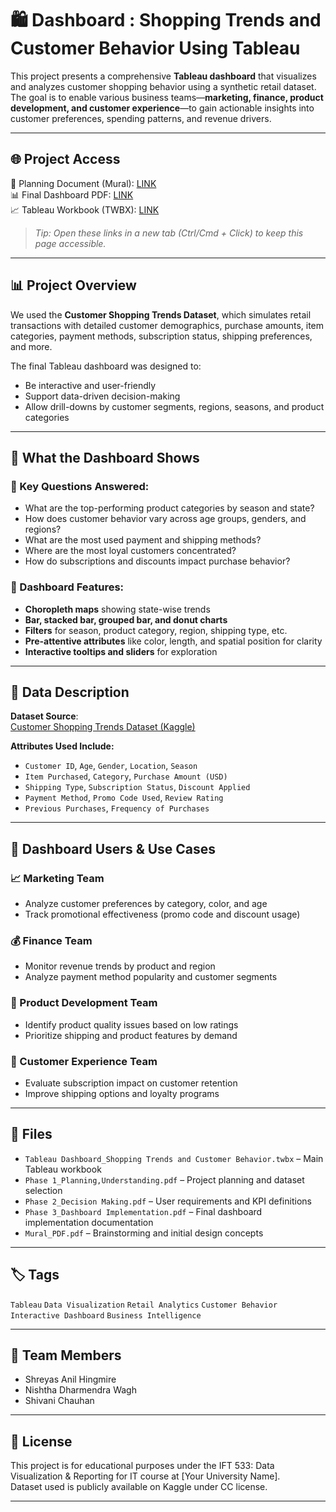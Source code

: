 # 🛍️ Dashboard : Shopping Trends and Customer Behavior Using Tableau

This project presents a comprehensive **Tableau dashboard** that visualizes and analyzes customer shopping behavior using a synthetic retail dataset. The goal is to enable various business teams—**marketing, finance, product development, and customer experience**—to gain actionable insights into customer preferences, spending patterns, and revenue drivers.

---

## 🌐 Project Access

📄 Planning Document (Mural): [LINK](https://app.mural.co/t/ift533projectgroup139235/m/ift533projectgroup139235/1731445252262/1fcf456867882fdef2a0ba00b60c8182abec13af)  
📊 Final Dashboard PDF: [LINK](https://yourdriveorrepo.com/Phase3_Implementation.pdf)  
📈 Tableau Workbook (TWBX): [LINK](https://public.tableau.com/app/profile/shreyas.anil.hingmire/viz/ShoppingTrendsandCustomerBehavior/FinalStory)

> *Tip: Open these links in a new tab (Ctrl/Cmd + Click) to keep this page accessible.*

---

## 📊 Project Overview

We used the **Customer Shopping Trends Dataset**, which simulates retail transactions with detailed customer demographics, purchase amounts, item categories, payment methods, subscription status, shipping preferences, and more.

The final Tableau dashboard was designed to:
- Be interactive and user-friendly
- Support data-driven decision-making
- Allow drill-downs by customer segments, regions, seasons, and product categories

---

## 🧩 What the Dashboard Shows

### 🔹 Key Questions Answered:
- What are the top-performing product categories by season and state?
- How does customer behavior vary across age groups, genders, and regions?
- What are the most used payment and shipping methods?
- Where are the most loyal customers concentrated?
- How do subscriptions and discounts impact purchase behavior?

### 🔹 Dashboard Features:
- **Choropleth maps** showing state-wise trends
- **Bar, stacked bar, grouped bar, and donut charts**
- **Filters** for season, product category, region, shipping type, etc.
- **Pre-attentive attributes** like color, length, and spatial position for clarity
- **Interactive tooltips and sliders** for exploration

---

## 🧠 Data Description

**Dataset Source**:  
[Customer Shopping Trends Dataset (Kaggle)](https://www.kaggle.com/datasets/zeesolver/consumer-behavior-and-shopping-habits-dataset)

**Attributes Used Include:**
- `Customer ID`, `Age`, `Gender`, `Location`, `Season`
- `Item Purchased`, `Category`, `Purchase Amount (USD)`
- `Shipping Type`, `Subscription Status`, `Discount Applied`
- `Payment Method`, `Promo Code Used`, `Review Rating`
- `Previous Purchases`, `Frequency of Purchases`

---

## 🧪 Dashboard Users & Use Cases

### 📈 Marketing Team
- Analyze customer preferences by category, color, and age
- Track promotional effectiveness (promo code and discount usage)

### 💰 Finance Team
- Monitor revenue trends by product and region
- Analyze payment method popularity and customer segments

### 🧪 Product Development Team
- Identify product quality issues based on low ratings
- Prioritize shipping and product features by demand

### 🎯 Customer Experience Team
- Evaluate subscription impact on customer retention
- Improve shipping options and loyalty programs

---

## 📎 Files

- `Tableau Dashboard_Shopping Trends and Customer Behavior.twbx` – Main Tableau workbook
- `Phase 1_Planning,Understanding.pdf` – Project planning and dataset selection
- `Phase 2_Decision Making.pdf` – User requirements and KPI definitions
- `Phase 3_Dashboard Implementation.pdf` – Final dashboard implementation documentation
- `Mural_PDF.pdf` – Brainstorming and initial design concepts

---


## 🏷️ Tags

`Tableau` `Data Visualization` `Retail Analytics` `Customer Behavior` `Interactive Dashboard` `Business Intelligence`

---

## 👥 Team Members

- Shreyas Anil Hingmire  
- Nishtha Dharmendra Wagh  
- Shivani Chauhan

---

## 📝 License

This project is for educational purposes under the IFT 533: Data Visualization & Reporting for IT course at [Your University Name].  
Dataset used is publicly available on Kaggle under CC license.

---

